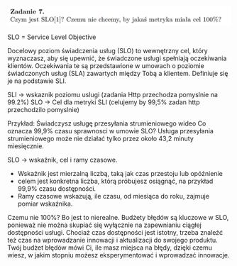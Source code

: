 ![alt text](image-6.png)

SLO = Service Level Objective

Docelowy poziom świadczenia usług (SLO) to wewnętrzny cel, który wyznaczasz, aby się upewnić, że świadczone usługi spełniają oczekiwania klientów. Oczekiwania te są przedstawione w umowach o poziomie świadczonych usług (SLA) zawartych między Tobą a klientem. Definiuje się je na podstawie SLI.

SLI -> wskaznik poziomu uslugi (zadania Http przechodza pomyslnie na 99.2%)
SLO -> Cel dla metryki SLI (celujemy by 99,5% zadan http przechodzilo pomyslnie)

Przykład:
Świadczysz usługę przesyłania strumieniowego wideo
Co oznacza 99,9% czasu sprawnosci w umowie SLO?
Usługa przesyłania strumieniowego może nie działać tylko przez około 43,2 minuty miesięcznie.

SLO -> wskaźnik, cel i ramy czasowe. 
- Wskaźnik jest mierzalną liczbą, taką jak czas przestoju lub opóźnienie
- celem jest konkretna liczba, którą próbujesz osiągnąć, na przykład 99,9% czasu dostępności. 
- Ramy czasowe wskazują, ile czasu, od miesiąca do roku, zajmuje pomiar wskaźnika.

Czemu nie 100%?
Bo jest to nierealne.
Budżety błędów są kluczowe w SLO, ponieważ nie można skupiać się wyłącznie na zapewnianiu ciągłej dostępności usługi. Chociaż czas dostępności jest istotny, trzeba znaleźć też czas na wprowadzanie innowacji i aktualizacji do swojego produktu. Twój budżet błędów mówi Ci, ile masz miejsca na błędy, dzięki czemu wiesz, w jakim stopniu możesz eksperymentować i wprowadzać innowacje.
